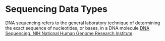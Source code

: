 # Sequencing Data Types

DNA sequencing refers to the general laboratory technique of determining the exact sequence of nucleotides, or bases, in a DNA molecule [DNA Sequencing, NIH National Human Genome Research Institute](https://www.genome.gov/genetics-glossary/DNA-Sequencing). 


